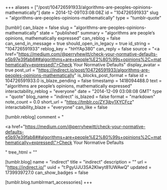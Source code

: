 +++
aliases = ["/post/104726591933/algorithms-are-peoples-opinions-mathematically"]
date = 2014-12-09T03:08:08Z
id = "104726591933"
slug = "algorithms-are-peoples-opinions-mathematically"
type = "tumblr-quote"

[tumblr]
can_blaze = false
slug = "algorithms-are-peoples-opinions-mathematically"
state = "published"
summary = "algorithms are people’s opinions, mathematically expressed"
can_reblog = false
can_send_in_message = true
should_open_in_legacy = true
id_string = "104726591933"
reblog_key = "hHYAp380"
can_reply = false
source = "<a href=\"https://medium.com/@perryhewitt/check-your-normative-defaults-e5b97e39fab8##algorithms+are+people%E2%80%99s+opinions%2C+mathematically+expressed\">Check Your Normative Defaults</a>"
display_avatar = true
post_url = "https://indirect.io/post/104726591933/algorithms-are-peoples-opinions-mathematically"
is_blocks_post_format = false
id = 104726591933.0
is_blaze_pending = false
timestamp = 1418094488.0
text = "algorithms are people’s opinions, mathematically expressed"
interactability_reblog = "everyone"
date = "2014-12-09 03:08:08 GMT"
type = "quote"
blog_name = "indirect"
is_blazed = false
format = "markdown"
note_count = 0.0
short_url = "https://tmblr.co/ZY3jby1XYCFcz"
interactability_blaze = "everyone"
can_like = false

[tumblr.reblog]
comment = "<p><a href=\"https://medium.com/@perryhewitt/check-your-normative-defaults-e5b97e39fab8##algorithms+are+people%E2%80%99s+opinions%2C+mathematically+expressed\">Check Your Normative Defaults</a></p>"
tree_html = ""

[tumblr.blog]
name = "indirect"
title = "indirect"
description = ""
url = "https://indirect.io/"
uuid = "t:PgyUJU3SA2Klwyt81UWAwQ"
updated = 1739939727.0
can_show_badges = false

[tumblr.blog.tumblrmart_accessories]
+++
